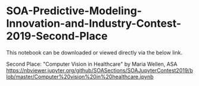 # SOA-Predictive-Modeling-Innovation-and-Industry-Contest-2019-Second-Place

This notebook can be downloaded or viewed directly via the below link.

Second Place: "Computer Vision in Healthcare" by Maria Wellen, ASA https://nbviewer.jupyter.org/github/SOASections/SOAJupyterContest2019/blob/master/Computer%20vision%20in%20healthcare.ipynb
